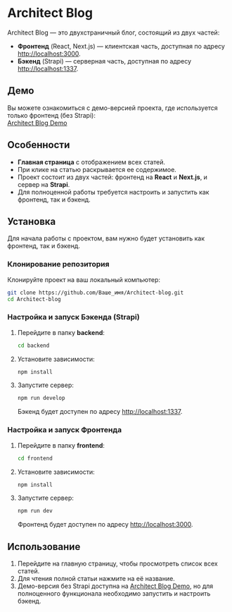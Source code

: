 # Architect Blog

Architect Blog — это двухстраничный блог, состоящий из двух частей:

- **Фронтенд** (React, Next.js) — клиентская часть, доступная по адресу [http://localhost:3000](http://localhost:3000).
- **Бэкенд** (Strapi) — серверная часть, доступная по адресу [http://localhost:1337](http://localhost:1337).

## Демо

Вы можете ознакомиться с демо-версией проекта, где используется только фронтенд (без Strapi):  
[Architect Blog Demo](https://rina2316.github.io/Architect/)

## Особенности

- **Главная страница** с отображением всех статей.
- При клике на статью раскрывается ее содержимое.
- Проект состоит из двух частей: фронтенд на **React** и **Next.js**, и сервер на **Strapi**.
- Для полноценной работы требуется настроить и запустить как фронтенд, так и бэкенд.

## Установка

Для начала работы с проектом, вам нужно будет установить как фронтенд, так и бэкенд.

### Клонирование репозитория

Клонируйте проект на ваш локальный компьютер:

```bash
git clone https://github.com/Ваше_имя/Architect-blog.git
cd Architect-blog
```

### Настройка и запуск Бэкенда (Strapi)

1. Перейдите в папку **backend**:

    ```bash
    cd backend
    ```

2. Установите зависимости:

    ```bash
    npm install
    ```

3. Запустите сервер:

    ```bash
    npm run develop
    ```

    Бэкенд будет доступен по адресу [http://localhost:1337](http://localhost:1337).

### Настройка и запуск Фронтенда

1. Перейдите в папку **frontend**:

    ```bash
    cd frontend
    ```

2. Установите зависимости:

    ```bash
    npm install
    ```

3. Запустите сервер:

    ```bash
    npm run dev
    ```

    Фронтенд будет доступен по адресу [http://localhost:3000](http://localhost:3000).

## Использование

1. Перейдите на главную страницу, чтобы просмотреть список всех статей.
2. Для чтения полной статьи нажмите на её название.
3. Демо-версия без Strapi доступна на [Architect Blog Demo](https://rina2316.github.io/Architect/), но для полноценного функционала необходимо запустить и настроить бэкенд.
